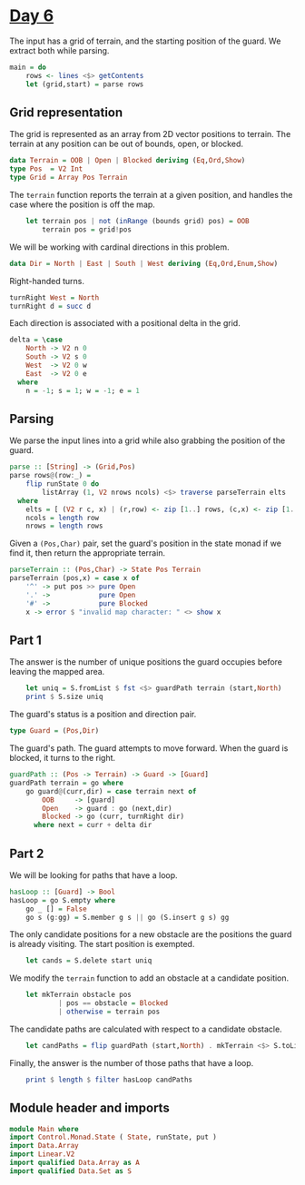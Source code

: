 # [Day 6](https://adventofcode.com/2024/day/6)

The input has a grid of terrain, and the starting position of the guard.
We extract both while parsing.

```haskell top:3
main = do
    rows <- lines <$> getContents
    let (grid,start) = parse rows
```

## Grid representation

The grid is represented as an array from 2D vector positions to terrain.
The terrain at any position can be out of bounds, open, or blocked.

```haskell top:1
data Terrain = OOB | Open | Blocked deriving (Eq,Ord,Show)
type Pos  = V2 Int
type Grid = Array Pos Terrain
```

The `terrain` function reports the terrain at a given position,
and handles the case where the position is off the map.

```haskell top:3
    let terrain pos | not (inRange (bounds grid) pos) = OOB
        terrain pos = grid!pos
```

We will be working with cardinal directions in this problem.

```haskell top:1
data Dir = North | East | South | West deriving (Eq,Ord,Enum,Show)
```

Right-handed turns.

```haskell
turnRight West = North
turnRight d = succ d
```

Each direction is associated with a positional delta in the grid.

```haskell
delta = \case
    North -> V2 n 0
    South -> V2 s 0
    West  -> V2 0 w
    East  -> V2 0 e
  where
    n = -1; s = 1; w = -1; e = 1
```

## Parsing

We parse the input lines into a grid while also grabbing the position of the guard.

```haskell
parse :: [String] -> (Grid,Pos)
parse rows@(row:_) =
    flip runState 0 do
        listArray (1, V2 nrows ncols) <$> traverse parseTerrain elts
  where
    elts = [ (V2 r c, x) | (r,row) <- zip [1..] rows, (c,x) <- zip [1..] row ]
    ncols = length row
    nrows = length rows
```

Given a `(Pos,Char)` pair,
set the guard's position in the state monad if we find it,
then return the appropriate terrain.

```haskell
parseTerrain :: (Pos,Char) -> State Pos Terrain
parseTerrain (pos,x) = case x of
    '^' -> put pos >> pure Open
    '.' ->            pure Open
    '#' ->            pure Blocked
    x -> error $ "invalid map character: " <> show x
```

## Part 1

The answer is the number of unique positions the guard occupies before leaving
the mapped area.

```haskell top:3
    let uniq = S.fromList $ fst <$> guardPath terrain (start,North)
    print $ S.size uniq
```

The guard's status is a position and direction pair.

```haskell top:1
type Guard = (Pos,Dir)
```

The guard's path. The guard attempts to move forward.
When the guard is blocked, it turns to the right.

```haskell
guardPath :: (Pos -> Terrain) -> Guard -> [Guard]
guardPath terrain = go where
    go guard@(curr,dir) = case terrain next of
        OOB     -> [guard]
        Open    -> guard : go (next,dir)
        Blocked -> go (curr, turnRight dir)
      where next = curr + delta dir
```

## Part 2

We will be looking for paths that have a loop.

```haskell
hasLoop :: [Guard] -> Bool
hasLoop = go S.empty where
    go _ [] = False
    go s (g:gg) = S.member g s || go (S.insert g s) gg
```

The only candidate positions for a new obstacle are the positions the guard
is already visiting. The start position is exempted.

```haskell top:3
    let cands = S.delete start uniq
```

We modify the `terrain` function to add an obstacle at a candidate position.

```haskell top:3
    let mkTerrain obstacle pos
            | pos == obstacle = Blocked
            | otherwise = terrain pos
```

The candidate paths are calculated with respect to a candidate obstacle.

```haskell top:3
    let candPaths = flip guardPath (start,North) . mkTerrain <$> S.toList cands
```

Finally, the answer is the number of those paths that have a loop.

```haskell top:3
    print $ length $ filter hasLoop candPaths
```

## Module header and imports

```haskell top
module Main where
import Control.Monad.State ( State, runState, put )
import Data.Array
import Linear.V2
import qualified Data.Array as A
import qualified Data.Set as S
```
